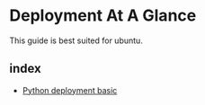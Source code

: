 # Deployment At A Glance
This guide is best suited for ubuntu.

## index 
- [Python deployment basic](python-deployment-basic.md)
